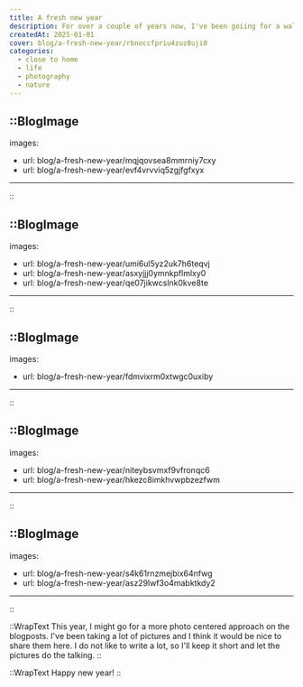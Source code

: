 ```yaml
---
title: A fresh new year
description: For over a couple of years now, I've been goiing for a walk in the early hours of new year's day. It's a great way to start the year. Useually there is no one around and you have the whole world to yourself. This year, my wife and I were blessed with a beautiful sunrise.
createdAt: 2025-01-01
cover: blog/a-fresh-new-year/rbnoccfpriu4zuz8uji0
categories:
  - close to home
  - life
  - photography
  - nature
---
```


<!-- prettier-ignore -->
::BlogImage
---

images:

- url: blog/a-fresh-new-year/mqjqovsea8mmrniy7cxy
- url: blog/a-fresh-new-year/evf4vrvviq5zgjfgfxyx

---

::

<!-- prettier-ignore -->
::BlogImage
---

images:

- url: blog/a-fresh-new-year/umi6ul5yz2uk7h6teqvj
- url: blog/a-fresh-new-year/asxyjjj0ymnkpflmlxy0
- url: blog/a-fresh-new-year/qe07jikwcslnk0kve8te

---

::

<!-- prettier-ignore -->
::BlogImage
---

images:

- url: blog/a-fresh-new-year/fdmvixrm0xtwgc0uxiby

---

::

<!-- prettier-ignore -->
::BlogImage
---

images:

- url: blog/a-fresh-new-year/niteybsvmxf9vfronqc6
- url: blog/a-fresh-new-year/hkezc8imkhvwpbzezfwm

---

::

<!-- prettier-ignore -->
::BlogImage
---

images:

- url: blog/a-fresh-new-year/s4k61rnzmejbix64nfwg
- url: blog/a-fresh-new-year/asz29lwf3o4mabktkdy2

---

::

::WrapText
This year, I might go for a more photo centered approach on the blogposts. I've been taking a lot of pictures and I think it would be nice to share them here. I do not like to write a lot, so I'll keep it short and let the pictures do the talking.
::

::WrapText
Happy new year!
::

